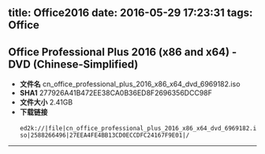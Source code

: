 title: Office2016
date: 2016-05-29 17:23:31
tags: Office
---

## Office Professional Plus 2016 (x86 and x64) - DVD (Chinese-Simplified) 

*	**文件名**
    cn_office_professional_plus_2016_x86_x64_dvd_6969182.iso
*	**SHA1**
    277926A41B472EE38CA0B36ED8F2696356DCC98F
*	**文件大小**
    2.41GB
*	**下载链接**		
`
ed2k://|file|cn_office_professional_plus_2016_x86_x64_dvd_6969182.iso|2588266496|27EEA4FE4BB13CD0ECCDFC24167F9E01|/`
---
